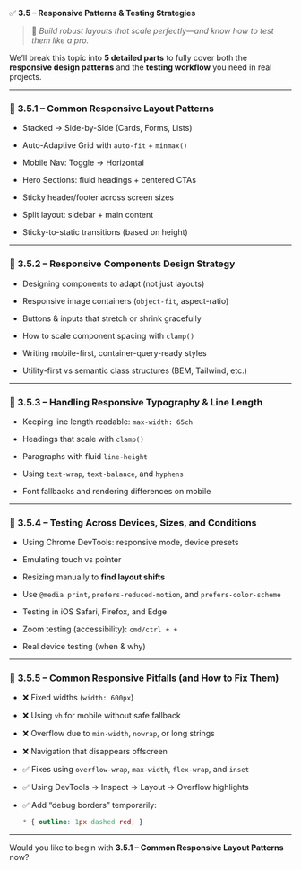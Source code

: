 ✅ **3.5 – Responsive Patterns & Testing Strategies**

> 🎯 _Build robust layouts that scale perfectly—and know how to test them like a pro._

We’ll break this topic into **5 detailed parts** to fully cover both the **responsive design patterns** and the **testing workflow** you need in real projects.

---

### 🔸 **3.5.1 – Common Responsive Layout Patterns**

- Stacked → Side-by-Side (Cards, Forms, Lists)
    
- Auto-Adaptive Grid with `auto-fit` + `minmax()`
    
- Mobile Nav: Toggle → Horizontal
    
- Hero Sections: fluid headings + centered CTAs
    
- Sticky header/footer across screen sizes
    
- Split layout: sidebar + main content
    
- Sticky-to-static transitions (based on height)
    

---

### 🔸 **3.5.2 – Responsive Components Design Strategy**

- Designing components to adapt (not just layouts)
    
- Responsive image containers (`object-fit`, aspect-ratio)
    
- Buttons & inputs that stretch or shrink gracefully
    
- How to scale component spacing with `clamp()`
    
- Writing mobile-first, container-query-ready styles
    
- Utility-first vs semantic class structures (BEM, Tailwind, etc.)
    

---

### 🔸 **3.5.3 – Handling Responsive Typography & Line Length**

- Keeping line length readable: `max-width: 65ch`
    
- Headings that scale with `clamp()`
    
- Paragraphs with fluid `line-height`
    
- Using `text-wrap`, `text-balance`, and `hyphens`
    
- Font fallbacks and rendering differences on mobile
    

---

### 🔸 **3.5.4 – Testing Across Devices, Sizes, and Conditions**

- Using Chrome DevTools: responsive mode, device presets
    
- Emulating touch vs pointer
    
- Resizing manually to **find layout shifts**
    
- Use `@media print`, `prefers-reduced-motion`, and `prefers-color-scheme`
    
- Testing in iOS Safari, Firefox, and Edge
    
- Zoom testing (accessibility): `cmd/ctrl + +`
    
- Real device testing (when & why)
    

---

### 🔸 **3.5.5 – Common Responsive Pitfalls (and How to Fix Them)**

- ❌ Fixed widths (`width: 600px`)
    
- ❌ Using `vh` for mobile without safe fallback
    
- ❌ Overflow due to `min-width`, `nowrap`, or long strings
    
- ❌ Navigation that disappears offscreen
    
- ✅ Fixes using `overflow-wrap`, `max-width`, `flex-wrap`, and `inset`
    
- ✅ Using DevTools → Inspect → Layout → Overflow highlights
    
- ✅ Add “debug borders” temporarily:
    
    ```css
    * { outline: 1px dashed red; }
    ```
    

---

Would you like to begin with **3.5.1 – Common Responsive Layout Patterns** now?